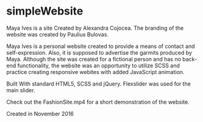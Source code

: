 # simpleWebsite

Maya Ives is a site Created by Alexandra Cojocea. The branding of the website was created by Paulius Bulovas.

Maya Ives is a personal website created to provide a means of contact and self-expression. Also, it is supposed to advertise the garmits produced by Maya. Although the site was created for a fictional person and has no back-end functionality, the website was an opportunity to utilize SCSS and practice creating responsive webites with added JavaScript animation.

Built With standard HTML5, SCSS and jQuery. Flexslider was used for the main slider.

Check out the FashionSite.mp4 for a short demonstration of the website.

Created in November 2016
